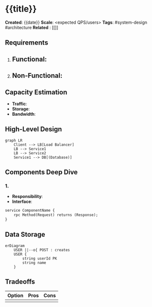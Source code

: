 # {{title}}

**Created**: {{date}}
**Scale**: <expected QPS/users>
**Tags**: #system-design #architecture
**Related** : [[]]

## Requirements

1. ## **Functional**:
2. ## **Non-Functional**:

## Capacity Estimation

- **Traffic**:
- **Storage**:
- **Bandwidth**:

## High-Level Design

```mermaid
graph LR
    Client --> LB[Load Balancer]
    LB --> Service1
    LB --> Service2
    Service1 --> DB[(Database)]
```

## Components Deep Dive

### 1. <Component Name>

- **Responsibility**:
- **Interface**:

```proto
service ComponentName {
    rpc Method(Request) returns (Response);
}
```

## Data Storage

```mermaid
erDiagram
    USER ||--o{ POST : creates
    USER {
        string userId PK
        string name
    }
```

## Tradeoffs

| Option | Pros | Cons |
| ------ | ---- | ---- |
|        |      |      |
